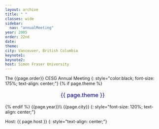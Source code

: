 ```yaml
---
layout: archive
title: " "
classes: wide
sidebar:
  nav: "annualMeeting"
year: 2005
order: 22nd
date: 
theme: 
city: Vancouver, British Columbia
keynote1: 
keynote2: 
host: Simon Fraser University 
---
```

The {{page.order}} CESG Annual Meeting
{: style="color:black; font-size: 175%; text-align: center;"}
{% if page.theme %}
<p style="font-size:130%; text-align:center; color:#000099">{{ page.theme }}</p>
{% endif %}
{{page.year}}\\
{{page.city}}
{: style="font-size: 120%; text-align: center;"}

Host: {{ page.host }}
{: style="text-align: center;"}
